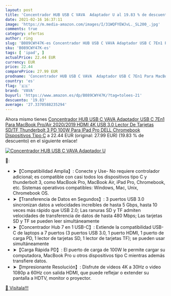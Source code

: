 ```yaml
---
layout: post
title: 'Concentrador HUB USB C VAVA  Adaptador U al 19.83 % de descuento'
date: 2021-02-16 16:37:11
image: 'https://m.media-amazon.com/images/I/31WQFYEWJvL._SL200_.jpg'
comments: true
category: ofertas
author: ring
slug: 'B089CWY47K-es Concentrador HUB USB C VAVA Adaptador USB C 7En1 Para...'
sku: 'B089CWY47K-es'
tags: [ 'ipad', ]
actualPrice: 22.44 EUR
currency: EUR
price: 22.44
comparePrice: 27.99 EUR
prodname: 'Concentrador HUB USB C VAVA  Adaptador USB C 7En1 Para MacBook Pro/Air 2020/2019  HDMI 4K  USB 3.0  Lector De Tarjetas SD/TF  Thunderbolt 3 PD 100W Para IPad Pro DELL Chromebook Dispositivos Tipo C'
country: 'es'
flag: '🇪🇸'
brand: 'VAVA'
buyurl: 'https://www.amazon.es/dp/B089CWY47K/?tag=tolees-21'
descuento: '19.83'
average: '27.3370588235294'
---
```


Ahora mismo tienes [Concentrador HUB USB C VAVA  Adaptador USB C 7En1 Para MacBook Pro/Air 2020/2019  HDMI 4K  USB 3.0  Lector De Tarjetas SD/TF  Thunderbolt 3 PD 100W Para IPad Pro DELL Chromebook Dispositivos Tipo C](https://www.amazon.es/dp/B089CWY47K/?tag=tolees-21) a 22.44 EUR (original: 27.99 EUR) (19.83 %  de descuento) en el siguiente enlace!

[![Concentrador HUB USB C VAVA  Adaptador U](https://m.media-amazon.com/images/I/31WQFYEWJvL._SL200_.jpg)](https://www.amazon.es/dp/B089CWY47K/?tag=tolees-21)

🔎:

- ➤【Compatibilidad Amplia】: Conecte y Use- No requiere controlador adicional; es compatible con casi todos los dispositivos tipo C y thunderbolt 3, como MacBook Pro, MacBook Air, iPad Pro, Chromebook, etc. Sistemas operativos compatibles: Windows, Mac, Unix, Chromebook OS.
- ➤【Transferencia de Datos en Segundos】: 3 puertos USB 3.0 sincronizan datos a velocidades increíbles de hasta 5 Gbps, hasta 10 veces más rápido que USB 2.0; Las ranuras SD y TF admiten velocidades de transferencia de datos de hasta 480 Mbps; Las tarjetas SD y TF se pueden leer simultáneamente
- ➤【Concentrador Hub 7 en 1 USB-C】: Extiende la compatibilidad USB-C de laptops a 7 puertos (3 puertos USB 3.0, 1 puerto HDMI, 1 puerto de carga PD, 1 lector de tarjetas SD, 1 lector de tarjetas TF); se pueden usar simultáneamente
- ➤【Carga Rápida PD】: El puerto de carga de 100W le permite cargar su computadora, MacBook Pro u otros dispositivos tipo C mientras además transfiere datos.
- ➤【Impresionante Resolución】: Disfrute de videos 4K a 30Hz o video 1080p a 60Hz con salida HDMI, que puede reflejar o extender su pantalla a HDTV, monitor o proyector.

[🛒 Visítala!!!](https://www.amazon.es/dp/B089CWY47K/?tag=tolees-21)
